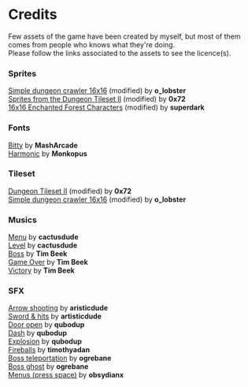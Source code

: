 # Credits  

Few assets of the game have been created by myself, but most of them comes from people who knows what they're doing.  
Please follow the links associated to the assets to see the licence(s).  

### Sprites  
[Simple dungeon crawler 16x16](https://o-lobster.itch.io/simple-dungeon-crawler-16x16-pixel-pack) (modified) by __o_lobster__  
[Sprites from the Dungeon Tileset II](https://0x72.itch.io/dungeontileset-ii)   (modified) by __0x72__  
[16x16 Enchanted Forest Characters](https://superdark.itch.io/enchanted-forest-characters) (modified) by __superdark__  

### Fonts  
[Bitty](https://masharcade.itch.io/bitty) by __MashArcade__  
[Harmonic](https://monkopus.itch.io/harmonic) by __Monkopus__  

### Tileset  
[Dungeon Tileset II](https://0x72.itch.io/dungeontileset-ii) (modified) by __0x72__  
[Simple dungeon crawler 16x16](https://o-lobster.itch.io/simple-dungeon-crawler-16x16-pixel-pack) (modified) by __o_lobster__  

### Musics
[Menu](https://cactusdude.itch.io/menu-soundtrack) by __cactusdude__  
[Level](https://cactusdude.itch.io/free-game-soundtrack-by-cactusdude-hurry-up) by __cactusdude__  
[Boss](https://timbeek.itch.io/free-retro-boss-music) by __Tim Beek__  
[Game Over](https://timbeek.itch.io/casual-soundfx-pack) by __Tim Beek__  
[Victory](https://timbeek.itch.io/casual-soundfx-pack) by __Tim Beek__  

### SFX  
[Arrow shooting](https://opengameart.org/content/battle-sound-effects) by __aristicdude__  
[Sword & hits](https://opengameart.org/content/rpg-sound-pack) by __artisticdude__  
[Door open](https://opengameart.org/content/door-open-door-close-set) by __qubodup__   
[Dash](https://opengameart.org/content/wind-hit-time-morph) by __qubodup__  
[Explosion](https://opengameart.org/content/synthesized-explosion) by __qubodup__  
[Fireballs](https://timothyadan.itch.io/magic-attacks-bundle) by __timothyadan__  
[Boss teleportation](https://opengameart.org/content/teleport-spell) by __ogrebane__   
[Boss ghost](https://opengameart.org/content/ghost) by __ogrebane__  
[Menus (press space)](https://obsydianx.itch.io/interface-sfx-pack-1) by __obsydianx__   
